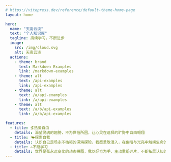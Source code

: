 ```yaml
---
# https://vitepress.dev/reference/default-theme-home-page
layout: home

hero:
  name: "天高云淡"
  text: "个人知识库"
  tagline: 持续学习，不断进步
  image:
    src: /img/cloud.svg
    alt: 天高云淡
  actions:
    - theme: brand
      text: Markdown Examples
      link: /markdown-examples
    - theme: alt
      text: /api-examples
      link: /api-examples
    - theme: alt
      text: /a/api-examples
      link: /a/api-examples
    - theme: alt
      text: /a/b/api-examples
      link: /a/b/api-examples

features:
  - title: 🏄热爱自由
    details: 渴望灵魂的翅膀，不为世俗所困，让心灵在选择的旷野中自由翱翔
  - title: 🌤探索自我
    details: 认识自己是场永不枯竭的深海探险，我愿勇敢潜入，在幽暗与光亮中触摸生命的真实轮廓与意义
  - title: ✍️不断学习
    details: 世界是张永远变化的动态拼图，我以好奇为手，主动重组碎片，不断拓展认知的边界
---
```


